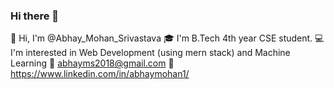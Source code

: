 ### Hi there 👋
👋 Hi, I'm @Abhay_Mohan_Srivastava
🎓 I'm B.Tech 4th year CSE student.
💻 I'm interested in Web Development (using mern stack) and Machine Learning
📧 abhayms2018@gmail.com
📱 https://www.linkedin.com/in/abhaymohan1/
